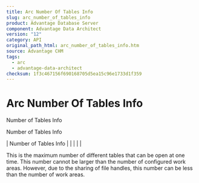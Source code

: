 ```yaml
---
title: Arc Number Of Tables Info
slug: arc_number_of_tables_info
product: Advantage Database Server
component: Advantage Data Architect
version: "12"
category: API
original_path_html: arc_number_of_tables_info.htm
source: Advantage CHM
tags:
  - arc
  - advantage-data-architect
checksum: 1f3c467156f690168705d5ea15c96e1733d1f359
---
```


# Arc Number Of Tables Info

Number of Tables Info

Number of Tables Info

| Number of Tables Info |  |  |  |  |

This is the maximum number of different tables that can be open at one time. This number cannot be larger than the number of configured work areas. However, due to the sharing of file handles, this number can be less than the number of work areas.
